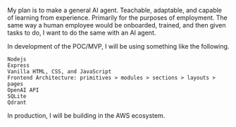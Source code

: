 My plan is to make a general AI agent. Teachable, adaptable, and capable of learning from experience. Primarily for the purposes of employment. The same way a human employee would be onboarded, trained, and then given tasks to do, I want to do the same with an AI agent.

In development of the POC/MVP, I will be using something like the following.
```
Nodejs
Express
Vanilla HTML, CSS, and JavaScript
Frontend Architecture: primitives > modules > sections > layouts > pages
OpenAI API
SQLite
Qdrant
```
In production, I will be building in the AWS ecosystem.